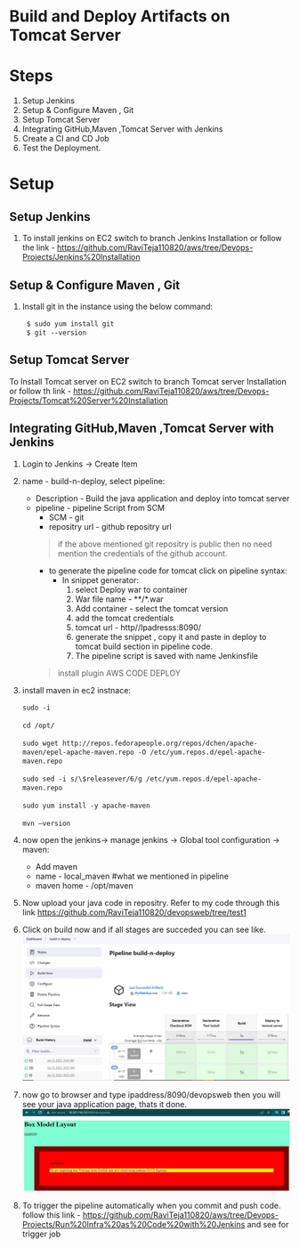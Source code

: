 # Build and Deploy Artifacts on Tomcat Server

# Steps
1. Setup Jenkins
2. Setup & Configure Maven , Git
3. Setup Tomcat Server
4. Integrating GitHub,Maven ,Tomcat Server with Jenkins
5. Create a CI and CD Job
6. Test the Deployment.
   
# Setup

## Setup Jenkins
1. To install jenkins on EC2 switch to branch Jenkins Installation or follow the link - https://github.com/RaviTeja110820/aws/tree/Devops-Projects/Jenkins%20Installation

## Setup & Configure Maven , Git
1. Install git in the instance using the below command:
   ```console
    $ sudo yum install git
    $ git --version
   ```

## Setup Tomcat Server
To Install Tomcat server on EC2 switch to branch Tomcat server Installation or follow th link - https://github.com/RaviTeja110820/aws/tree/Devops-Projects/Tomcat%20Server%20Installation

## Integrating GitHub,Maven ,Tomcat Server with Jenkins
1. Login to Jenkins -> Create Item 
2. name - build-n-deploy, select pipeline:
   * Description - Build the java application and deploy into tomcat server
   * pipeline - pipeline Script from SCM
     * SCM - git
     * repositry url - github repositry url
      > if the above mentioned git repositry is public then no need mention the credentials of the github account.
     * to generate the pipeline code for tomcat click on pipeline syntax:
        * In snippet generator: 
           1. select Deploy war to container
           2. War file name - **/*.war
           3. Add container - select the tomcat version
           4. add the tomcat credentials
           5. tomcat url - http//Ipadresss:8090/
           6. generate the snippet , copy it and paste in deploy to tomcat build section in pipeline code.
           7. The pipeline script is saved with name Jenkinsfile
      > install plugin AWS CODE DEPLOY 

3. install maven in ec2 instnace:
    ```console
    sudo -i

    cd /opt/

    sudo wget http://repos.fedorapeople.org/repos/dchen/apache-maven/epel-apache-maven.repo -O /etc/yum.repos.d/epel-apache-maven.repo

    sudo sed -i s/\$releasever/6/g /etc/yum.repos.d/epel-apache-maven.repo

    sudo yum install -y apache-maven

    mvn –version
    ```

4. now open the jenkins-> manage jenkins -> Global tool configuration -> maven:
   * Add maven
   * name - local_maven  #what we mentioned in pipeline
   * maven home - /opt/maven

5. Now upload your java code in repositry. Refer to my code through this link https://github.com/RaviTeja110820/devopsweb/tree/test1

6. Click on build now and if all stages are succeded you can see like.
   ![pipelineBuild](./images/pipelineBuild.jpg)

7. now go to browser and type ipaddress/8090/devopsweb then you will see your java application page, thats it done.
   ![Devopsweb page](./images/devopswebpage.jpg)

8. To trigger the pipeline automatically when you commit and push code. follow this link - https://github.com/RaviTeja110820/aws/tree/Devops-Projects/Run%20Infra%20as%20Code%20with%20Jenkins  and see for trigger job